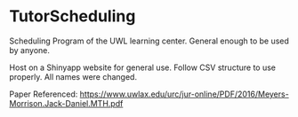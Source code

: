 # TutorScheduling
Scheduling Program of the UWL learning center. General enough to be used by anyone.

Host on a Shinyapp website for general use. Follow CSV structure to use properly. All names were changed.

Paper Referenced: https://www.uwlax.edu/urc/jur-online/PDF/2016/Meyers-Morrison.Jack-Daniel.MTH.pdf
